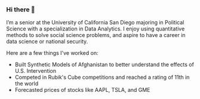 ### Hi there 👋

I’m a senior at the University of California San Diego majoring in Political Science with a specialization in Data Analytics. I enjoy using quantitative methods to solve social science problems, and aspire to have a career in data science or national security.

Here are a few things I've worked on:
- Built Synthetic Models of Afghanistan to better understand the effects of U.S. Intervention
- Competed in Rubik's Cube competitions and reached a rating of 11th in the world
- Forecasted prices of stocks like AAPL, TSLA, and GME

<!--
**jjweimer/jjweimer** is a ✨ _special_ ✨ repository because its `README.md` (this file) appears on your GitHub profile.

Here are some ideas to get you started:

- 🔭 I’m currently working on ...
- 🌱 I’m currently learning ...
- 👯 I’m looking to collaborate on ...
- 🤔 I’m looking for help with ...
- 💬 Ask me about ...
- 📫 How to reach me: ...
- 😄 Pronouns: ...
- ⚡ Fun fact: ...
-->
